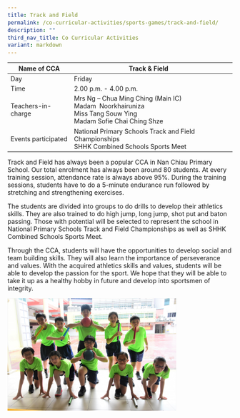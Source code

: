 ```yaml
---
title: Track and Field
permalink: /co-curricular-activities/sports-games/track-and-field/
description: ""
third_nav_title: Co Curricular Activities
variant: markdown
---
```

|Name of CCA|Track &amp; Field|  |
| -------- | ------- | --------------- |
|Day | Friday   | 
| Time |2.00 p.m. - 4.00 p.m. 
|Teachers-in-charge |Mrs Ng – Chua Ming Ching (Main IC)<br>Madam&nbsp; Noorkhairuniza<br>Miss Tang Souw Ying <br>Madam Sofie Chai Ching Shze
|Events participated    |National Primary Schools Track and Field Championships<br>SHHK Combined Schools Sports Meet

<p style="box-sizing: inherit; font-size: 1em;">Track and Field has always been a popular CCA in Nan Chiau Primary School. Our total enrolment has always been around 80 students. At every training session, attendance rate is always above 95%. During the training sessions, students have to do a 5-minute endurance run followed by stretching and strengthening exercises. </p>
<p style="box-sizing: inherit; font-size: 1em;">The students are divided into groups to do drills to develop their athletics skills. They are also trained to do high jump, long jump, shot put and baton passing. Those with potential will be selected to represent the school in National Primary Schools Track and Field Championships as well as SHHK Combined Schools Sports Meet.</p>
<p style="box-sizing: inherit; font-size: 1em;">Through the CCA, students will have the opportunities to develop social and team building skills. They will also learn the importance of perseverance and values. With the acquired athletics skills and values, students will be able to develop the passion for the sport. We hope that they will be able to take it up as a healthy hobby in future and develop into sportsmen of integrity.</p>

<img src="/images/CoCurricularActivities/TracknField/Track&amp;Field%20CCA%202023.jpg" style="width:75%">
